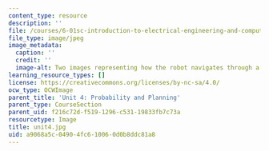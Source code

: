 ```yaml
---
content_type: resource
description: ''
file: /courses/6-01sc-introduction-to-electrical-engineering-and-computer-science-i-spring-2011/a9068a5c04904fc610060d0b8ddc81a8_unit4.jpg
file_type: image/jpeg
image_metadata:
  caption: ''
  credit: ''
  image-alt: Two images representing how the robot navigates through a maze.
learning_resource_types: []
license: https://creativecommons.org/licenses/by-nc-sa/4.0/
ocw_type: OCWImage
parent_title: 'Unit 4: Probability and Planning'
parent_type: CourseSection
parent_uid: f216c72d-f519-1296-c531-19833fb7c73a
resourcetype: Image
title: unit4.jpg
uid: a9068a5c-0490-4fc6-1006-0d0b8ddc81a8
---
```

